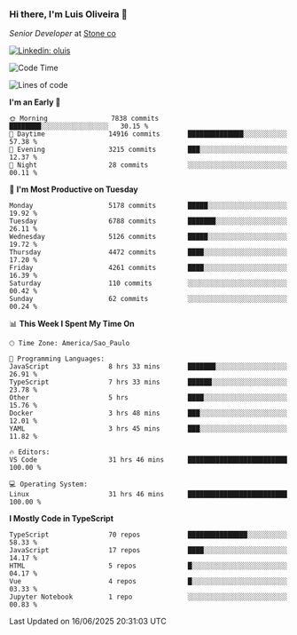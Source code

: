 ### Hi there, I'm Luis Oliveira 👋
*Senior Developer* at [Stone co](https://www.stone.com.br)  

[![Linkedin: oluis](https://img.shields.io/badge/-ooluis-blue?style=flat-square&logo=Linkedin&logoColor=white&link=https://www.linkedin.com/in/ooluis)](https://www.linkedin.com/in/ooluis/)

<!--START_SECTION:waka-->
![Code Time](http://img.shields.io/badge/Code%20Time-4%2C879%20hrs%2047%20mins-blue)

![Lines of code](https://img.shields.io/badge/From%20Hello%20World%20I%27ve%20Written-11.9%20million%20lines%20of%20code-blue)

**I'm an Early 🐤** 

```text
🌞 Morning                7838 commits        ████████░░░░░░░░░░░░░░░░░   30.15 % 
🌆 Daytime                14916 commits       ██████████████░░░░░░░░░░░   57.38 % 
🌃 Evening                3215 commits        ███░░░░░░░░░░░░░░░░░░░░░░   12.37 % 
🌙 Night                  28 commits          ░░░░░░░░░░░░░░░░░░░░░░░░░   00.11 % 
```
📅 **I'm Most Productive on Tuesday** 

```text
Monday                   5178 commits        █████░░░░░░░░░░░░░░░░░░░░   19.92 % 
Tuesday                  6788 commits        ███████░░░░░░░░░░░░░░░░░░   26.11 % 
Wednesday                5126 commits        █████░░░░░░░░░░░░░░░░░░░░   19.72 % 
Thursday                 4472 commits        ████░░░░░░░░░░░░░░░░░░░░░   17.20 % 
Friday                   4261 commits        ████░░░░░░░░░░░░░░░░░░░░░   16.39 % 
Saturday                 110 commits         ░░░░░░░░░░░░░░░░░░░░░░░░░   00.42 % 
Sunday                   62 commits          ░░░░░░░░░░░░░░░░░░░░░░░░░   00.24 % 
```


📊 **This Week I Spent My Time On** 

```text
🕑︎ Time Zone: America/Sao_Paulo

💬 Programming Languages: 
JavaScript               8 hrs 33 mins       ███████░░░░░░░░░░░░░░░░░░   26.91 % 
TypeScript               7 hrs 33 mins       ██████░░░░░░░░░░░░░░░░░░░   23.78 % 
Other                    5 hrs               ████░░░░░░░░░░░░░░░░░░░░░   15.76 % 
Docker                   3 hrs 48 mins       ███░░░░░░░░░░░░░░░░░░░░░░   12.01 % 
YAML                     3 hrs 45 mins       ███░░░░░░░░░░░░░░░░░░░░░░   11.82 % 

🔥 Editors: 
VS Code                  31 hrs 46 mins      █████████████████████████   100.00 % 

💻 Operating System: 
Linux                    31 hrs 46 mins      █████████████████████████   100.00 % 
```

**I Mostly Code in TypeScript** 

```text
TypeScript               70 repos            ███████████████░░░░░░░░░░   58.33 % 
JavaScript               17 repos            ████░░░░░░░░░░░░░░░░░░░░░   14.17 % 
HTML                     5 repos             █░░░░░░░░░░░░░░░░░░░░░░░░   04.17 % 
Vue                      4 repos             █░░░░░░░░░░░░░░░░░░░░░░░░   03.33 % 
Jupyter Notebook         1 repo              ░░░░░░░░░░░░░░░░░░░░░░░░░   00.83 % 
```




 Last Updated on 16/06/2025 20:31:03 UTC
<!--END_SECTION:waka-->
